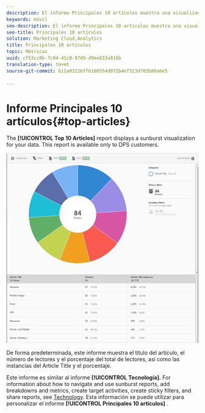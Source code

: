```yaml
---
description: El informe Principales 10 artículos muestra una visualización de destello solar de los datos. Este informe solo está disponible para los clientes de Digital Publishing Suite (DPS).
keywords: móvil
seo-description: El informe Principales 10 artículos muestra una visualización de destello solar de los datos. Este informe solo está disponible para los clientes de Digital Publishing Suite (DPS).
seo-title: Principales 10 artículos
solution: Marketing Cloud,Analytics
title: Principales 10 artículos
topic: Métricas
uuid: cf53cc0b-7c84-41c8-97d5-d9ee833a916b
translation-type: tm+mt
source-git-commit: b11a03226ff6100554d072b4ef523d703b80a6e5

---
```



# Informe Principales 10 artículos{#top-articles}

The **[!UICONTROL Top 10 Articles]** report displays a sunburst visualization for your data. This report is available only to DPS customers.

![](assets/dps_top_10.png)

De forma predeterminada, este informe muestra el título del artículo, el número de lectores y el porcentaje del total de lectores, así como las instancias del Article Title y el porcentaje.

Este informe es similar al informe **[!UICONTROL Tecnología].** For information about how to navigate and use sunburst reports, add breakdowns and metrics, create target activities, create sticky filters, and share reports, see [Technology](/help/using/usage/reports-technology.md). Esta información se puede utilizar para personalizar el informe **[!UICONTROL Principales 10 artículos]** .
